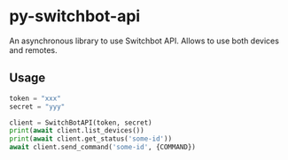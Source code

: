 # py-switchbot-api
An asynchronous library to use Switchbot API. Allows to use both devices and remotes.

## Usage

```python
token = "xxx"
secret = "yyy"

client = SwitchBotAPI(token, secret)
print(await client.list_devices())
print(await client.get_status('some-id'))
await client.send_command('some-id', {COMMAND})
```